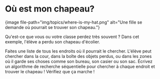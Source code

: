 # Où est mon chapeau?

{image file-path="img/topics/where-is-my-hat.png" alt="Une fille se demande où pourrait se trouver son chapeau."}

Qu'est-ce que vous ou votre classe perdez très souvent ? Dans cet exemple, l'élève a perdu son chapeau d'écolier.

Faites une liste de tous les endroits où il pourrait le chercher. L'élève peut chercher dans la cour, dans la boîte des objets perdus, ou dans les zones où il garde ses choses comme son bureau, son casier ou son sac. Écrivez un algorithme de recherche séquentielle pour chercher à chaque endroit et trouver le chapeau ! Vérifiez que ça marche !